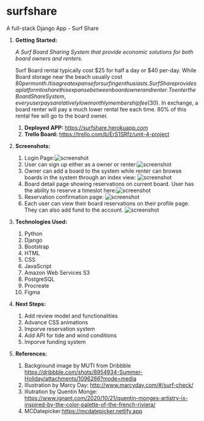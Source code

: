 # surfshare
A full-stack Django App - Surf Share
1. __Getting Started:__<br>

   <em> A Surf Board Sharing System that provide economic solutions for both board owners and renters.</em><br>

   Surf Board rental typically cost $25 for half a day or $40 per-day. While Board storage near the beach usually cost $80 per month. It is a great expanse for surfing enthusiasts. SurfShare provides a platform to share this expanse between board owner and renter. To enter the Board Share System, every user pays a relatively low monthly membership fee ($30). In exchange, a board renter will pay a much lower rental fee each time. 80% of this rental fee will go to the board owner.
   1. __Deployed APP:__
   https://surfshare.herokuapp.com
   2. __Trello Board:__
   https://trello.com/b/ErS1SRfz/unit-4-project
2. __Screenshots:__
   1. Login Page:<img src="main_app/static/images/readme/login.png" alt="screenshot">
   2. User can sign up either as a owner or renter:<img src="main_app/static/images/readme/sign-up.png" alt="screenshot">
   3. Owner can add a board to the system while renter can browse boards in the system through an index view: <img src="main_app/static/images/readme/b-index.png" alt="screenshot">
   4. Board detail page showing reservations on current board. User has the ability to reserve a timeslot here:<img src="main_app/static/images/readme/b-detail.png" alt="screenshot">
   5. Reservation confirmation page: <img src="main_app/static/images/readme/reserve.png" alt="screenshot">
   6. Each user can view their board reservations on their profile page. They can also add fund to the account. <img src="main_app/static/images/readme/profile.png" alt="screenshot">

3. __Technologies Used:__
   1. Python
   2. Django
   3. Bootstrap
   4. HTML
   5. CSS
   6. JavaScript
   7. Amazon Web Services S3
   8. PostgreSQL
   9. Procreate
   10. Figma
4. __Next Steps:__
   1. Add review model and functionalities
   2. Advance CSS animations
   3. Imporve reservation system
   4. Add API for tide and wind conditions
   5. Imporve funding system
5. __References:__
   1. Background image by MUTI from Dribbble https://dribbble.com/shots/8954934-Summer-Holiday/attachments/1096266?mode=media
   2. Illustration by Marcy Day: http://www.marcyday.com/#/surf-check/
   3. Illutration by Quentin Monge: https://www.ignant.com/2020/10/21/quentin-monges-artistry-is-inspired-by-the-color-palette-of-the-french-riviera/
   4. MCDatepicker:https://mcdatepicker.netlify.app
